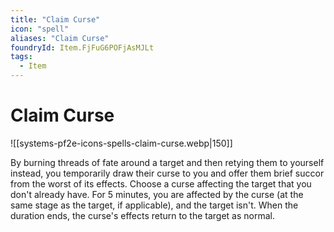 ```yaml
---
title: "Claim Curse"
icon: "spell"
aliases: "Claim Curse"
foundryId: Item.FjFuG6POFjAsMJLt
tags:
  - Item
---
```


# Claim Curse
![[systems-pf2e-icons-spells-claim-curse.webp|150]]

By burning threads of fate around a target and then retying them to yourself instead, you temporarily draw their curse to you and offer them brief succor from the worst of its effects. Choose a curse affecting the target that you don't already have. For 5 minutes, you are affected by the curse (at the same stage as the target, if applicable), and the target isn't. When the duration ends, the curse's effects return to the target as normal.
